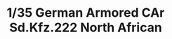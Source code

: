 ---
layout: product
title: "1/35 German Armored CAr Sd.Kfz.222 North African"
price: "5100" 
desc: "Maketa"
img_path: "/assets/img/TAM35286.webp"
brand: "Tamiya"
available: false
special_offer: false
new: false
soon: false
cat: "010000"
subcat: "010300"
subsubcat: "0N/A"
sifra: "TAM35286"
popular: false
---